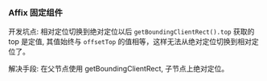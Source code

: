 ### Affix 固定组件

开发坑点: 相对定位切换到绝对定位以后 `getBoundingClientRect().top` 获取的 top 是定值, 其值始终与 `offsetTop` 的值相等，这样无法从绝对定位切换到相对定位了。

解决手段: 在父节点使用 getBoundingClientRect, 子节点上绝对定位。